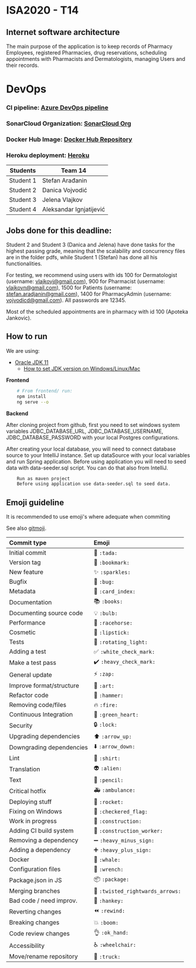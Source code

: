 # ISA2020 - T14
Internet software architecture
--------------------------------
The main purpose of the application is to keep records
of Pharmacy Employees, registered Pharmacies, drug reservations, scheduling appointments
with Pharmacists and Dermatologists, managing Users and their records.

# DevOps

### CI pipeline: [Azure DevOps pipeline](https://dev.azure.com/isateam14/IsaProject)

### SonarCloud Organization: [SonarCloud Org](https://sonarcloud.io/dashboard?id=isa-team14)

### Docker Hub Image: [Docker Hub Repository](https://hub.docker.com/repository/docker/jelenavlajkov/atlaspharmacy)

### Heroku deployment: [Heroku](https://psw-devteam.herokuapp.com/)


| Students | Team 14 |
|--------------|-------------|
| Student 1 | Stefan Arađanin |
| Student 2 | Danica Vojvodić |
| Student 3 | Jelena Vlajkov |
| Student 4 | Aleksandar Ignjatijević |

## Jobs done for this deadline:

Student 2 and Student 3 (Danica and Jelena) have done tasks for the highest passing grade, meaning that the scalability and concurrency files are in the folder pdfs, while Student 1 (Stefan) has done all his functionalities.

For testing, we recommend using users with ids 100 for Dermatologist (username: vlajkovj@gmail.com), 900 for Pharmacist (username: vlajkovn@gmail.com), 1500 for Patients (username: stefan.aradjanin@gmail.com), 
1400 for PharmacyAdmin (username: vojvodicd@gmail.com). All passwords are 12345.

Most of the scheduled appointments are in pharmacy with id 100 (Apoteka Jankovic).

## How to run


We are using:
- [Oracle JDK 11](https://www.oracle.com/java/technologies/javase-jdk11-downloads.html)
  - [How to set JDK version on Windows/Linux/Mac](https://www.baeldung.com/java-home-on-windows-7-8-10-mac-os-x-linux)


**Frontend**  
``` bash
    # From frontend/ run:
    npm install
    ng serve --o
```
**Backend** 

After cloning project from github, first you need to set windows system variables JDBC_DATABASE_URL, JDBC_DATABASE_USERNAME, JDBC_DATABASE_PASSWORD with your local Postgres configurations. 

After creating your local database, you will need to connect database source to your IntelliJ instance. Set up dataSource with your local variables and run Spring application. Before using application you will need to seed data with data-seeder.sql script. You can do that also from IntelliJ. 

``` bash
    Run as maven project
    Before using application use data-seeder.sql to seed data. 
```

 




## Emoji guideline
It is recommended to use emoji's where adequate when commiting  

See also [gitmoji](https://gitmoji.carloscuesta.me/).



|   Commit type              | Emoji                                         |
|:---------------------------|:----------------------------------------------|
| Initial commit             | :tada: `:tada:`                               |
| Version tag                | :bookmark: `:bookmark:`                       |
| New feature                | :sparkles: `:sparkles:`                       |
| Bugfix                     | :bug: `:bug:`                                 |
| Metadata                   | :card_index: `:card_index:`                   |
| Documentation              | :books: `:books:`                             |
| Documenting source code    | :bulb: `:bulb:`                               |
| Performance                | :racehorse: `:racehorse:`                     |
| Cosmetic                   | :lipstick: `:lipstick:`                       |
| Tests                      | :rotating_light: `:rotating_light:`           |
| Adding a test              | :white_check_mark: `:white_check_mark:`       |
| Make a test pass           | :heavy_check_mark: `:heavy_check_mark:`       |
| General update             | :zap: `:zap:`                                 |
| Improve format/structure   | :art: `:art:`                                 |
| Refactor code              | :hammer: `:hammer:`                           |
| Removing code/files        | :fire: `:fire:`                               |
| Continuous Integration     | :green_heart: `:green_heart:`                 |
| Security                   | :lock: `:lock:`                               |
| Upgrading dependencies     | :arrow_up: `:arrow_up:`                       |
| Downgrading dependencies   | :arrow_down: `:arrow_down:`                   |
| Lint                       | :shirt: `:shirt:`                             |
| Translation                | :alien: `:alien:`                             |
| Text                       | :pencil: `:pencil:`                           |
| Critical hotfix            | :ambulance: `:ambulance:`                     |
| Deploying stuff            | :rocket: `:rocket:`                           |
| Fixing on Windows          | :checkered_flag: `:checkered_flag:`           |
| Work in progress           | :construction:  `:construction:`              |
| Adding CI build system     | :construction_worker: `:construction_worker:` |
| Removing a dependency      | :heavy_minus_sign: `:heavy_minus_sign:`       |
| Adding a dependency        | :heavy_plus_sign: `:heavy_plus_sign:`         |
| Docker                     | :whale: `:whale:`                             |
| Configuration files        | :wrench: `:wrench:`                           |
| Package.json in JS         | :package: `:package:`                         |
| Merging branches           | :twisted_rightwards_arrows: `:twisted_rightwards_arrows:` |
| Bad code / need improv.    | :hankey: `:hankey:`                           |
| Reverting changes          | :rewind: `:rewind:`                           |
| Breaking changes           | :boom: `:boom:`                               |
| Code review changes        | :ok_hand: `:ok_hand:`                         |
| Accessibility              | :wheelchair: `:wheelchair:`                   |
| Move/rename repository     | :truck: `:truck:`                             |
